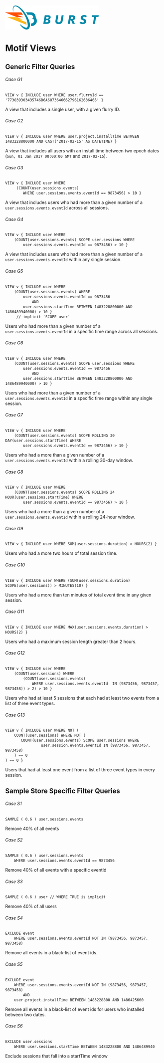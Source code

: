 ![Burst](../../documentation/burst_h_small.png "")

# Motif Views

## Generic Filter Queries

###### Case G1
    VIEW v { INCLUDE user WHERE user.flurryId == '773839303435746B6A6873646662796162636465' }
A view that includes a single user, with a given flurry ID.

###### Case G2
    VIEW v { INCLUDE user WHERE user.project.installTime BETWEEN 1483228800000 AND CAST('2017-02-15' AS DATETIME) }
A view that includes all users with an install time between two epoch dates (`Sun, 01 Jan 2017 00:00:00 GMT` and `2017-02-15`).

###### Case G3
    VIEW v { INCLUDE user WHERE
         (COUNT(user.sessions.events)
            WHERE user.sessions.events.eventId == 9873456) > 10 }
A view that includes users who had more than a given number of a `user.sessions.events.eventId` across all sessions.

###### Case G4
    VIEW v { INCLUDE user WHERE
        (COUNT(user.sessions.events) SCOPE user.sessions WHERE
            user.sessions.events.eventId == 9873456) > 10 }
A view that includes  users who had more than a given number of a `user.sessions.events.eventId` within any single session.

###### Case G5
    VIEW v { INCLUDE user WHERE
        (COUNT(user.sessions.events) WHERE
            user.sessions.events.eventId == 9873456
                AND
            user.sessions.startTime BETWEEN 1483228800000 AND 1486489940000) > 10 }
         // implicit `SCOPE user`
Users who had more than a given number of a `user.sessions.events.eventId` in a specific time range across all sessions.

###### Case G6
    VIEW v { INCLUDE user WHERE
        (COUNT(user.sessions.events) SCOPE user.sessions WHERE
            user.sessions.events.eventId == 9873456
                AND
            user.sessions.startTime BETWEEN 1483228800000 AND 1486489940000) > 10 }
Users who had more than a given number of a `user.sessions.events.eventId` in a specific time range
within any single session.

###### Case G7
    VIEW v { INCLUDE user WHERE
        (COUNT(user.sessions.events) SCOPE ROLLING 30 DAY(user.sessions.startTime) WHERE
            user.sessions.events.eventId == 9873456) > 10 }
Users who had a more than a given number of a `user.sessions.events.eventId` within a rolling 30-day window.

###### Case G8
    VIEW v { INCLUDE user WHERE
        (COUNT(user.sessions.events) SCOPE ROLLING 24 HOUR(user.sessions.startTime) WHERE
            user.sessions.events.eventId == 9873456) > 10 }
Users who had a more than a given number of a `user.sessions.events.eventId` within a rolling 24-hour window.

###### Case G9
    VIEW v { INCLUDE user WHERE SUM(user.sessions.duration) > HOURS(2) }
Users who had a more two hours of total session time.

###### Case G10
    VIEW v { INCLUDE user WHERE (SUM(user.sessions.duration) SCOPE(user.sessions)) > MINUTES(10) }
Users who had a more than ten minutes of total event time in any given session.

###### Case G11
    VIEW v { INCLUDE user WHERE MAX(user.sessions.events.duration) > HOURS(2) }
Users who had a maximum session length greater than 2 hours.

###### Case G12
    VIEW v { INCLUDE user WHERE
        (COUNT(user.sessions) WHERE
            (COUNT(user.sessions.events)
                WHERE user.sessions.events.eventId  IN (9873456, 9873457, 9873458)) > 2) > 10 }
Users who had at least 5 sessions that each had at least two events from a list of three event types.

###### Case G13
    VIEW v { INCLUDE user WHERE NOT (
        COUNT(user.sessions) WHERE NOT (
           COUNT(user.sessions.events) SCOPE user.sessions WHERE
                    user.session.events.eventId IN (9873456, 9873457, 9873458)
        ) == 0
    ) == 0 }
Users that had at least one event from a list of three event types in every session.

## Sample Store Specific Filter Queries

###### Case S1
    SAMPLE ( 0.6 ) user.sessions.events
Remove 40% of all events

###### Case S2
    SAMPLE ( 0.6 ) user.sessions.events
        WHERE user.sessions.events.eventId == 9873456
Remove 40% of all events with a specific eventId

###### Case S3
    SAMPLE ( 0.6 ) user // WHERE TRUE is implicit
Remove 40% of all users

###### Case S4
    EXCLUDE event
        WHERE user.sessions.events.eventId NOT IN (9873456, 9873457, 9873458)
Remove all events in a black-list of event ids.

###### Case S5
    EXCLUDE event
        WHERE user.sessions.events.eventId NOT IN (9873456, 9873457, 9873458)
            AND
        user.project.installTime BETWEEN 1483228800 AND 1486425600
Remove all events in a black-list of event ids for users who installed between two dates.

###### Case S6
    EXCLUDE user.sessions
        WHERE user.sessions.startTime BETWEEN 1483228800 AND 1486489940
Exclude sessions that fall into a startTime window
